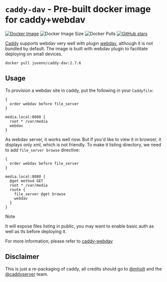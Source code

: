 `caddy-dav` - Pre-built docker image for caddy+webdav
===

[![Docker Image](https://img.shields.io/docker/v/juvenn/caddy-dav?label=juvenn%2Fcaddy-dav&style=flat-square)](https://hub.docker.com/r/juvenn/caddy-dav/tags)
![Docker Image Size ](https://img.shields.io/docker/image-size/juvenn/caddy-dav/2.7.5?style=flat-square)
![Docker Pulls](https://img.shields.io/docker/pulls/juvenn/caddy-dav?style=flat-square)
[![GitHub stars](https://img.shields.io/github/stars/juvenn/caddy-dav?style=flat-square&color=green)](https://github.com/juvenn/caddy-dav)

[Caddy](https://github.com/caddyserver/caddy) supports webdav very well with
plugin [webdav](https://github.com/mholt/caddy-webdav), although it is not
bundled by default. The image is built with webdav plugin to facilitate
deploying on small devices.

```
docker pull juvenn/caddy-dav:2.7.6
```

Usage
---

To provision a webdav site in caddy, put the following in your `Caddyfile`:

```
{
  order webdav before file_server
}

media.local:8080 {
  root * /var/media
  webdav
}
```

As webdav server, it works well now. But if you'd like to view it in browser, it
displays only xml, which is not friendly. To make it listing directory, we need
to add `file_server browse` directive:

```
{
  order webdav before file_server
}

media.local:8080 {
  @get method GET
  root * /var/media
  route {
    file_server @get browse
    webdav
  }
}
```

> [!NOTE]
> It will expose files listing in public, you may want to enable basic auth as well as tls before deploying it.

For more information, please refer to [caddy-webdav](https://github.com/mholt/caddy-webdav)

Disclaimer
---

This is just a re-packaging of caddy, all credits should go to
[@mholt](https://github.com/mholt/caddy-webdav) and the
[@caddyserver](https://github.com/caddyserver/caddy) team.
